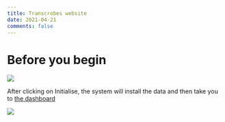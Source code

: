 ```yaml
---
title: Transcrobes website
date: 2021-04-21
comments: false
---
```


# Before you begin

<img style="max-width:100%" src="/img/getting-started/install1.png"/>

After clicking on Initialise, the system will install the data and then take you to [the dashboard](/page/software/learn/dashboard/)

<img style="max-width:100%" src="/img/configure/initialising.png"/>


